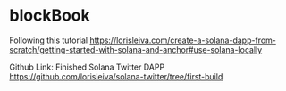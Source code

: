 # blockBook
Following this tutorial
https://lorisleiva.com/create-a-solana-dapp-from-scratch/getting-started-with-solana-and-anchor#use-solana-locally

Github Link: Finished Solana Twitter DAPP
https://github.com/lorisleiva/solana-twitter/tree/first-build
